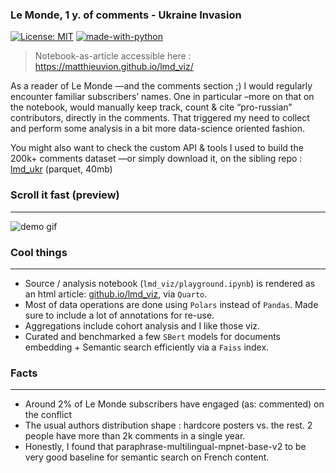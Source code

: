 ### Le Monde, 1 y. of comments - Ukraine Invasion
[![License: MIT](https://img.shields.io/badge/License-MIT-yellow.svg)](https://opensource.org/licenses/MIT)
[![made-with-python](https://img.shields.io/badge/Made%20with-Python-1f425f.svg)](https://www.python.org/)

> Notebook-as-article accessible here :  https://matthieuvion.github.io/lmd_viz/ <br> 

As a reader of Le Monde —and the comments section ;) I would regularly encounter familiar subscribers’ names. One in particular –more on that on the notebook, would manually keep track, count & cite “pro-russian” contributors, directly in the comments. That triggered my need to collect and perform some analysis in a bit more data-science oriented fashion.<br>

You might also want to check the custom API & tools I used to build the 200k+ comments dataset —or simply download it, on the sibling repo : [lmd_ukr](https://github.com/matthieuvion/lmd_ukr) (parquet, 40mb)

### Scroll it fast (preview)
---
![demo gif](https://github.com/matthieuvion/lmd_viz/blob/master/lmd_viz/data/lmd_viz_screencast.gif "preview article gif")


### Cool things
---
- Source / analysis notebook (`lmd_viz/playground.ipynb`) is rendered as an html article: [github.io/lmd_viz](https://matthieuvion.github.io/lmd_viz/), via `Quarto`.
- Most of data operations are done using `Polars` instead of `Pandas`. Made sure to include a lot of annotations for re-use.
- Aggregations include cohort analysis and I like those viz.
- Curated and benchmarked a few `SBert` models for documents embedding + Semantic search efficiently via a `Faiss` index.

### Facts
---
- Around 2% of Le Monde subscribers have engaged (as: commented) on the conflict
- The usual authors distribution shape : hardcore posters vs. the rest. 2 people have more than 2k comments in a single year.
- Honestly, I found that paraphrase-multilingual-mpnet-base-v2 to be very good baseline for semantic search on French content.
